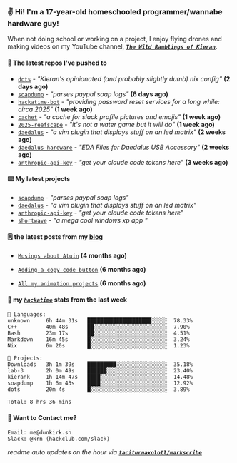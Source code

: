 ### ✌️ Hi! I'm a 17-year-old homeschooled programmer/wannabe hardware guy!

When not doing school or working on a project, I enjoy flying drones and making videos on my YouTube channel, [**_`The Wild Ramblings of Kieran`_**](https://youtube.com/@kieran.rambles).

#### 👷 The latest repos I've pushed to

- [`dots`](https://github.com/taciturnaxolotl/dots) - _"Kieran's opinionated (and probably slightly dumb) nix config"_ **(2 days ago)**
- [`soapdump`](https://github.com/taciturnaxolotl/soapdump) - _"parses paypal soap logs"_ **(6 days ago)**
- [`hackatime-bot`](https://github.com/taciturnaxolotl/hackatime-bot) - _"providing password reset services for a long while: circa 2025"_ **(1 week ago)**
- [`cachet`](https://github.com/taciturnaxolotl/cachet) - _"a cache for slack profile pictures and emojis"_ **(1 week ago)**
- [`2025-reefscape`](https://github.com/df1317/2025-reefscape) - _"it's not a water game but it will do"_ **(1 week ago)**
- [`daedalus`](https://github.com/taciturnaxolotl/daedalus) - _"a vim plugin that displays stuff on an led matrix"_ **(2 weeks ago)**
- [`daedalus-hardware`](https://github.com/geschmit/daedalus-hardware) - _"EDA Files for Daedalus USB Accessory"_ **(2 weeks ago)**
- [`anthropic-api-key`](https://github.com/taciturnaxolotl/anthropic-api-key) - _"get your claude code tokens here"_ **(3 weeks ago)**

#### ⌨️ My latest projects

- [`soapdump`](https://github.com/taciturnaxolotl/soapdump) - _"parses paypal soap logs"_
- [`daedalus`](https://github.com/taciturnaxolotl/daedalus) - _"a vim plugin that displays stuff on an led matrix"_
- [`anthropic-api-key`](https://github.com/taciturnaxolotl/anthropic-api-key) - _"get your claude code tokens here"_
- [`shortwave`](https://github.com/taciturnaxolotl/shortwave) - _"a mega cool windows xp app "_

#### 🗒️ the latest posts from my [blog](https://dunkirk.sh)

- [`Musings about Atuin`](https://dunkirk.sh/blog/atuin/) **(4 months ago)**

- [`Adding a copy code button`](https://dunkirk.sh/blog/adding-a-copy-button/) **(6 months ago)**

- [`All my animation projects`](https://dunkirk.sh/blog/my-animations/) **(6 months ago)**



#### 📡 my [_`hackatime`_](https://waka.hackclub.com) stats from the last week

```text
💾 Languages:
unknown     6h 44m 31s   ████████████████████░░░░░  78.33%
C++         40m 48s      ██░░░░░░░░░░░░░░░░░░░░░░░  7.90%
Bash        23m 17s      ██░░░░░░░░░░░░░░░░░░░░░░░  4.51%
Markdown    16m 45s      █░░░░░░░░░░░░░░░░░░░░░░░░  3.24%
Nix         6m 20s       █░░░░░░░░░░░░░░░░░░░░░░░░  1.23%

💼 Projects:
Downloads   3h 1m 39s    █████████░░░░░░░░░░░░░░░░  35.18%
lab-3       2h 0m 49s    ██████░░░░░░░░░░░░░░░░░░░  23.40%
kierank     1h 14m 47s   ████░░░░░░░░░░░░░░░░░░░░░  14.48%
soapdump    1h 6m 43s    ████░░░░░░░░░░░░░░░░░░░░░  12.92%
dots        20m 4s       █░░░░░░░░░░░░░░░░░░░░░░░░  3.89%

Total: 8 hrs 36 mins
```

#### 📮 Want to Contact me?

```text
Email: me@dunkirk.sh
Slack: @krn (hackclub.com/slack)
```

_readme auto updates on the hour via [**`taciturnaxolotl/markscribe`**](https://github.com/taciturnaxolotl/markscribe)_
